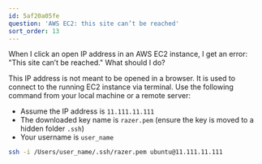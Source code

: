 ```yaml
---
id: 5af20a05fe
question: 'AWS EC2: this site can’t be reached'
sort_order: 13
---
```


When I click an open IP address in an AWS EC2 instance, I get an error: "This site can’t be reached." What should I do?

This IP address is not meant to be opened in a browser. It is used to connect to the running EC2 instance via terminal. Use the following command from your local machine or a remote server:

- Assume the IP address is `11.111.11.111`
- The downloaded key name is `razer.pem` (ensure the key is moved to a hidden folder `.ssh`)
- Your username is `user_name`

```bash
ssh -i /Users/user_name/.ssh/razer.pem ubuntu@11.111.11.111
```
